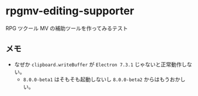 # rpgmv-editing-supporter

RPG ツクール MV の補助ツールを作ってみるテスト

## メモ

- なぜか `clipboard.writeBuffer` が `Electron 7.3.1` じゃないと正常動作しない。
  - `8.0.0-beta1` はそもそも起動しないし `8.0.0-beta2` からはもうおかしい。
